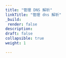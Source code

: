 ```yaml
---
title: "管理 DNS 解析"
linkTitle: "管理 dns 解析"
_build:
 render: false 
description: 
draft: false
collapsible: true
weight: 1

---
```


